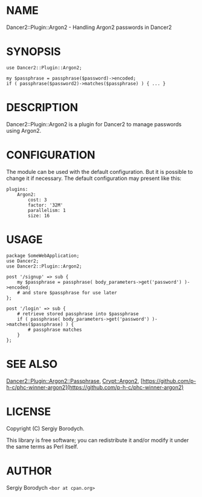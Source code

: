 # NAME

Dancer2::Plugin::Argon2 - Handling Argon2 passwords in Dancer2

# SYNOPSIS

    use Dancer2::Plugin::Argon2;

    my $passphrase = passphrase($password)->encoded;
    if ( passphrase($password2)->matches($passphrase) ) { ... }

# DESCRIPTION

Dancer2::Plugin::Argon2 is a plugin for Dancer2 to manage passwords using Argon2.

# CONFIGURATION

The module can be used with the default configuration.
But it is possible to change it if necessary.
The default configuration may present like this:

    plugins:
        Argon2:
            cost: 3
            factor: '32M'
            parallelism: 1
            size: 16

# USAGE

    package SomeWebApplication;
    use Dancer2;
    use Dancer2::Plugin::Argon2;

    post '/signup' => sub {
        my $passphrase = passphrase( body_parameters->get('password') )->encoded;
        # and store $passphrase for use later
    };

    post '/login' => sub {
        # retrieve stored passphrase into $passphrase
        if ( passphrase( body_parameters->get('password') )->matches($passphrase) ) {
            # passphrase matches
        }
    };

# SEE ALSO

[Dancer2::Plugin::Argon2::Passphrase](https://metacpan.org/pod/Dancer2::Plugin::Argon2::Passphrase),
[Crypt::Argon2](https://metacpan.org/pod/Crypt::Argon2),
[https://github.com/p-h-c/phc-winner-argon2](https://github.com/p-h-c/phc-winner-argon2)

# LICENSE

Copyright (C) Sergiy Borodych.

This library is free software; you can redistribute it and/or modify
it under the same terms as Perl itself.

# AUTHOR

Sergiy Borodych `<bor at cpan.org>`
